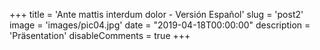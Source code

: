 +++
title = 'Ante mattis interdum dolor - Versión Español'
slug = 'post2'
image = 'images/pic04.jpg'
date = "2019-04-18T00:00:00"
description = 'Präsentation'
disableComments = true
+++
